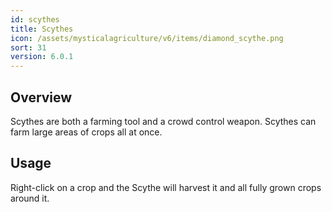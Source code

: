 ```yaml
---
id: scythes
title: Scythes
icon: /assets/mysticalagriculture/v6/items/diamond_scythe.png
sort: 31
version: 6.0.1
---
```


## Overview

Scythes are both a farming tool and a crowd control weapon. Scythes can farm large areas of crops all at once.

## Usage

Right-click on a crop and the Scythe will harvest it and all fully grown crops around it.

